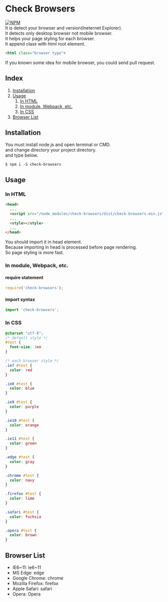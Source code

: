 # Check Browsers
[![NPM](https://nodei.co/npm/check-browsers.png)](https://www.npmjs.com/package/check-browsers)  
It is detect your browser and version(Ineternet Explorer).  
It detects only desktop browser not mobile browser.  
It helps your page styling for each browser.  
It append class with html root element.  
```html
<html class="browser type">
```
If you known some idea for mobile browser, you could send pull request.

## Index
1. [Installation](#installation)
2. [Usage](#usage)
    1. [In HTML](#in-html)
    2. [In module, Webpack, etc.](#in-module-webpack-etc)
    3. [In CSS](#in-css)
3. [Browser List](#browser-list)

## Installation
You must install node.js and open terminal or CMD.  
and change directory your project directory.  
and type below.
```
$ npm i -S check-browsers
```

## Usage
### In HTML
```html
<head>
  ...
  <script src="/node_modules/check-browsers/dist/check-browsers.min.js"></script>
  ...
  <style></style>
  ...
</head>
```
You should import it in head element.  
Because importing in head is processed before page rendering.  
So page styling is more fast.

### In module, Webpack, etc.
#### require statement
```javascript
require('check-browsers');
```

#### import syntax
```javascript
import 'check-browsers';
```

### In CSS
```css
@charset "utf-8";
/* default style */
#test {
  font-size: 3em
}

/* each browser style */
.ie7 #test {
  color: red
}

.ie8 #test {
  color: blue
}

.ie9 #test {
  color: purple
}

.ie10 #test {
  color: orange
}

.ie11 #test {
  color: green
}

.edge #test {
  color: gray
}

.chrome #test {
  color: navy
}

.firefox #test {
  color: lime
}

.safari #test {
  color: fuchsia
}

.opera #test {
  color: brown
}
```

## Browser List
* IE6~11: ie6~11
* MS Edge: edge
* Google Chrome: chrome
* Mozilla Firefox: firefox
* Apple Safari: safari
* Opera: Opera